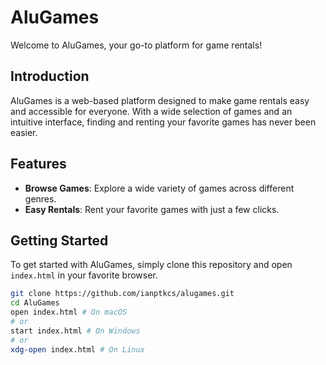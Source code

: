 # AluGames

Welcome to AluGames, your go-to platform for game rentals!

## Introduction

AluGames is a web-based platform designed to make game rentals easy and accessible for everyone. With a wide selection of games and an intuitive interface, finding and renting your favorite games has never been easier.

## Features

-   **Browse Games**: Explore a wide variety of games across different genres.
-   **Easy Rentals**: Rent your favorite games with just a few clicks.

## Getting Started

To get started with AluGames, simply clone this repository and open `index.html` in your favorite browser.

```bash
git clone https://github.com/ianptkcs/alugames.git
cd AluGames
open index.html # On macOS
# or
start index.html # On Windows
# or
xdg-open index.html # On Linux
```
